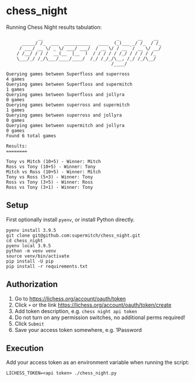 # chess_night

Running Chess Night results tabulation:

```
            __                            _       __    __
      _____/ /_  ___  __________   ____  (_)___ _/ /_  / /_
     / ___/ __ \/ _ \/ ___/ ___/  / __ \/ / __ `/ __ \/ __/
    / /__/ / / /  __(__  |__  )  / / / / / /_/ / / / / /_
    \___/_/ /_/\___/____/____/  /_/ /_/_/\__, /_/ /_/\__/
                                        /____/

Querying games between Superfloss and superross
4 games
Querying games between Superfloss and supermitch
1 games
Querying games between Superfloss and jollyra
0 games
Querying games between superross and supermitch
1 games
Querying games between superross and jollyra
0 games
Querying games between supermitch and jollyra
0 games
Found 6 total games

Results:
========

Tony vs Mitch (10+5) - Winner: Mitch
Ross vs Tony (10+5) - Winner: Tony
Mitch vs Ross (10+5) - Winner: Mitch
Tony vs Ross (5+3) - Winner: Tony
Ross vs Tony (3+5) - Winner: Ross
Ross vs Tony (3+1) - Winner: Tony
```

## Setup

First optionally install `pyenv`, or install Python directly.

```
pyenv install 3.9.5
git clone git@github.com:supermitch/chess_night.git
cd chess_night
pyenv local 3.9.5
python -m venv venv
source venv/bin/activate
pip install -U pip
pip install -r requirements.txt
```

## Authorization

1. Go to https://lichess.org/account/oauth/token
2. Click `+` or the link https://lichess.org/account/oauth/token/create
3. Add token description, e.g. `chess night api token`
4. Do not turn on any permission switches, no additional perms required!
5. Click `Submit`
6. Save your access token somewhere, e.g. 1Password

## Execution

Add your access token as an environment variable when running the script:

`LICHESS_TOKEN=<api token> ./chess_night.py`


